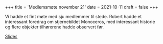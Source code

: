 +++
title = 'Medlemsmøte november 21'
date = 2021-10-11
draft = false
+++

Vi hadde et fint møte med sju medlemmer til stede. Robert hadde et interessant foredrag om stjernebildet Monoceros, med interessant historie og flere objekter tilhørerene hadde observert før. 

[Slides](månedens-stjernebile.pdf)
